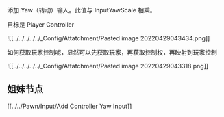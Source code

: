 
添加 Yaw（转动）输入。此值与 InputYawScale 相乘。

目标是 Player Controller

![[../../../../../_Config/Attatchment/Pasted image 20220429043434.png]]

如何获取玩家控制呢，显然可以先获取玩家，再获取控制权，再映射到玩家控制



![[../../../../../_Config/Attatchment/Pasted image 20220429043318.png]]



## 姐妹节点

[[../../Pawn/Input/Add Controller Yaw Input]]